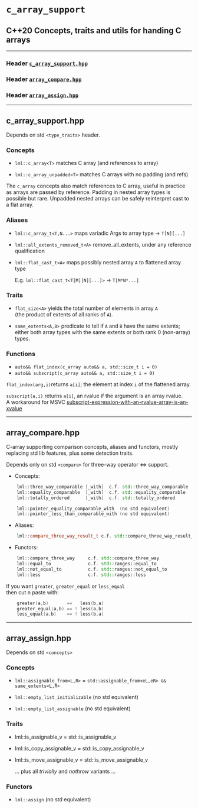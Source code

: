 # **`c_array_support`**

## C++20 Concepts, traits and utils for handing C arrays

------------

### Header [`c_array_support.hpp`](#c_array_supporthpp)

### Header [`array_compare.hpp`](#array_comparehpp)

### Header [`array_assign.hpp`](#c_array_assignhpp)

------------

## c_array_support.hpp

Depends on std `<type_traits>` header.

### Concepts

* `lml::c_array<T>`          matches C array (and references to array)

* `lml::c_array_unpadded<T>` matches C arrays with no padding (and refs)

The `c_array` concepts also match references to C array,
useful in practice as arrays are passed by reference.
Padding in nested array types is possible but rare. 
Unpadded nested arrays can be safely reinterpret cast to a flat array.

### Aliases

* `lml::c_array_t<T,N...>` maps variadic Args to array type -> `T[N][...]`

* `lml::all_extents_removed_t<A>` remove_all_extents, under any reference qualification

* `lml::flat_cast_t<A>` maps possibly nested array `A` to flattened array type  
  
  E.g. `lml::flat_cast_t<T[M][N][...]>` -> `T[M*N*...]`

### Traits

* `flat_size<A>` yields the total number of elements in array `A`  
 (the product of extents of all ranks of `A`).

* `same_extents<A,B>` predicate to tell if `A` and `B` have the same extents;  
either both array types with the same extents or both rank 0 (non-array) types.

### Functions

* `auto&& flat_index(c_array auto&& a, std::size_t i = 0)`
* `auto&& subscript(c_array auto&& a, std::size_t i = 0)`

`flat_index(arg,i)`returns `a[i]`;
 the element at index `i` of the flattened array.

`subscript(a,i)` returns `a[i]`, an rvalue if the argument is an array rvalue.  
A workaround for MSVC [subscript-expression-with-an-rvalue-array-is-an-xvalue](https://developercommunity.visualstudio.com/t/subscript-expression-with-an-rvalue-array-is-an-xv/1317259)

------------

## array_compare.hpp

C-array supporting comparison concepts, aliases and functors,
mostly replacing std lib features, plus some detection traits.

   Depends only on std `<compare>` for three-way operator <=> support.

* Concepts:

```C++
    lml::three_way_comparable [_with]  c.f. std::three_way_comparable
    lml::equality_comparable  [_with]  c.f. std::equality_comparable
    lml::totally_ordered      [_with]  c.f. std::totally_ordered

    lml::pointer_equality_comparable_with  (no std equivalent)
    lml::pointer_less_than_comparable_with (no std equivalent)
```

* Aliases:

```C++
    lml::compare_three_way_result_t c.f. std::compare_three_way_result_t
```

* Functors:

```C++
    lml::compare_three_way     c.f. std::compare_three_way
    lml::equal_to              c.f. std::ranges::equal_to
    lml::not_equal_to          c.f. std::ranges::not_equal_to
    lml::less                  c.f. std::ranges::less
```

If you want `greater`, `greater_equal` or `less_equal`  
then cut n paste with:  

```C++
    greater(a,b)       ==   less(b,a)
    greater_equal(a,b) == ! less(a,b)
    less_equal(a,b)    == ! less(b,a)
```

------------

## array_assign.hpp

Depends on std `<concepts>`

### Concepts

* `lml::assignable_from<L,R>` = `std::assignable_from<eL,eR>
&& same_extents<L,R>`

* `lml::empty_list_initializable` (no std equivalent)
* `lml::empty_list_assignable` (no std equivalent)

### Traits

* lml::is_assignable_v<T>      = std::is_assignable_v<e>
* lml::is_copy_assignable_v<T> = std::is_copy_assignable_v<e>
* lml::is_move_assignable_v<T> = std::is_move_assignable_v<e>

     ... plus all _trivially_ and _nothrow_ variants ...

### Functors

* `lml::assign` (no std equivalent)
